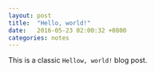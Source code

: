 ```yaml
---
layout: post
title:  "Hello, world!"
date:   2016-05-23 02:00:32 +0800
categories: notes
---
```


This is a classic `Hellow, world!` blog post.

